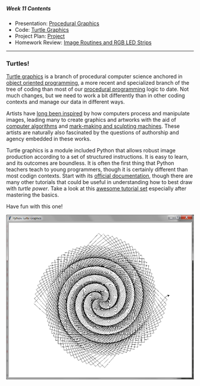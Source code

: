 ##### Week 11 Contents
- Presentation: [Procedural Graphics](readme.md)
- Code: [Turtle Graphics](turtle.md)
- Project Plan: [Project](project.md)
- Homework Review: [Image Routines and RGB LED Strips](homework-review.md)
-----

### Turtles!

[Turtle graphics](https://en.wikipedia.org/wiki/Turtle_graphics) is a branch of procedural computer science anchored in [object oriented programming](https://en.wikipedia.org/wiki/Object-oriented_programming), a more recent and specialized branch of the tree of coding than most of our [procedural programming](https://en.wikipedia.org/wiki/Procedural_programming) logic to date. Not much changes, but we need to work a bit differently than in other coding contexts and manage our data in different ways.

Artists have [long been inspired](https://en.wikipedia.org/wiki/Algorithmic_art) by how computers process and manipulate images, leading many to create graphics and artworks with the aid of [computer algorithms](http://www.complexification.net/gallery/machines/substrate/) and [mark-making and sculpting machines](https://drawingmachines.org/category.php?id=35). These artists are naturally also fascinated by the questions of authorship and agency embedded in these works.

Turtle graphics is a module included Python that allows robust image production according to a set of structured instructions. It is easy to learn, and its outcomes are boundless. It is often the first thing that Python teachers teach to young programmers, though it is certainly different than most codign contexts. Start with its [official documentation](https://docs.python.org/3/library/turtle.html), though there are many other tutorials that could be useful in understanding how to best draw with *turtle power*. Take a look at this [awesome tutorial set](https://github.com/asweigart/simple-turtle-tutorial-for-python/blob/master/simple_turtle_tutorial.md) especially after mastering the basics.

Have fun with this one! 

![turtle.png](turtle.png)